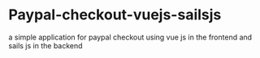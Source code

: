 # Paypal-checkout-vuejs-sailsjs
a simple application for paypal checkout using vue js in the frontend and sails js in the backend 
